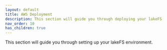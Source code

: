 ```yaml
---
layout: default
title: AWS Deployment
description: This section will guide you through deploying your lakeFS environment.
nav_order: 10
has_children: true
---
```


This section will guide you through setting up your lakeFS environment.
